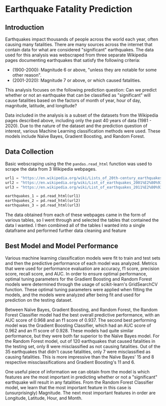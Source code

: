 # Earthquake Fatality Prediction

## Introduction
Earthquakes impact thousands of people across the world each year, often causing many fatalities. There are many sources across the internet that contain data for what are considered "significant" earthquakes. The data used for this analysis was webscraped from three separate Wikipedia pages documenting earthquakes that satisfy the following criteria:

  - (1900-2000): Magnitude 6 or above, "unless they are notable for some other reason".
  - (2001-2020): Magnitude 7 or above, or which caused fatalities.
 
 
This analysis focuses on the following prediction question: Can we predict whether or not an earthquake that can be classified as "significant" will cause fatalities based on the factors of month of year, hour of day, magnitude, latitude, and longitude?

Data included in the analysis is a subset of the datasets from the Wikipedia pages described above, including only the past 40 years of data (1981 - 2020). Due to the nature of the dataset and the prediction question of interest, various Machine Learning classification methods were used. These models include Naïve Bayes, Gradient Boosting, and Random Forest.

## Data Collection

Basic webscraping using the the `pandas.read_html` function was used to scrape the data from 3 Wikipedia webpages.

```python
url1 = "https://en.wikipedia.org/wiki/Lists_of_20th-century_earthquakes"
url2 = "https://en.wikipedia.org/wiki/List_of_earthquakes_2001%E2%80%932010"
url3 = "https://en.wikipedia.org/wiki/List_of_earthquakes_2011%E2%80%932020"

earthquakes_1 = pd.read_html(url1)
earthquakes_2 = pd.read_html(url2)
earthquakes_3 = pd.read_html(url3)
```
The data obtained from each of these webpages came in the form of various tables, so I went through and selected the tables that contained the data I wanted. I then combined all of the tables I wanted into a single dataframe and performed further data cleaning and feature  

## Best Model and Model Performance
Various machine learning classification models were fit to train and test sets and then the predictive performance of each model was analyzed. Metrics that were used for performance evaluation are accuracy, f1 score, precision score, recall score, and AUC. In order to ensure optimal performance, optimal tuning parameters for the Gradient Boosting and Random Forest models were determined through the usage of scikit-learn's GridSearchCV function. These optimal tuning parameters were applied when fitting the models, and the models were analyzed after being fit and used for prediction on the testing dataset.

Between Naïve Bayes, Gradient Boosting, and Random Forest, the Random Forest Classifier model had the best overall predictive performance, with an AUC score of 0.968 and an f1 score of 0.937. The second best performing model was the Gradient Boosting Classifier, which had an AUC score of 0.962 and an f1 score of 0.928. These models had quite similar performance, but they were both far superior to the Naïve Bayes model. For the Random Forest model, out of 120 earthquakes that caused fatalities in the testing set, only 8 were misclassified as not causing fatalities. Out of the 35 earthquakes that didn't cause fatalities, only 7 were misclassified as causing fatalities. This is more impressive than the Naïve Bayes' 15 and 8 respective missclassifications and Gradient Boosting's 11 and 6.

One useful piece of information we can obtain from the model is which features are the most important in predicting whether or not a "significant" earthquake will result in any fatalities. From the Random Forest Classifier model, we learn that the most important feature in this case is (unsurprisingly) Magnitude. The next most important features in order are Longitude, Latitude, Hour, and Month.

